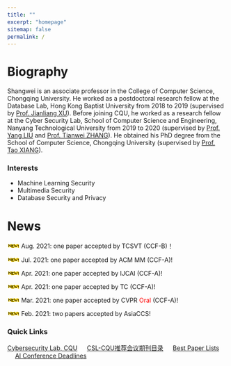 ```yaml
---
title: ""
excerpt: "homepage"
sitemap: false
permalink: /
---
```


# **Biography**

Shangwei is an associate professor in the College of Computer Science, Chongqing University. He worked as a postdoctoral research fellow at the Database Lab, Hong Kong Baptist University from 2018 to 2019 (supervised by [Prof. Jianliang XU](http://www.comp.hkbu.edu.hk/~xujl/)). Before joining CQU, he worked as a research fellow at the Cyber Security  Lab, School of Computer Science and Engineering, Nanyang Technological  University from 2019 to 2020 (supervised by [Prof. Yang LIU](https://personal.ntu.edu.sg/yangliu/) and [Prof. Tianwei ZHANG](https://personal.ntu.edu.sg/tianwei.zhang/)). He obtained his PhD degree from the School of Computer Science, Chongqing University (supervised by [Prof. Tao XIANG](http://www.cs.cqu.edu.cn/info/1331/4246.htm)).

### Interests

- Machine Learning Security
- Multimedia Security
- Database Security and Privacy

<!-- ## Education
- PhD in Computer Science, 2017  <font  color=gray size=3>Chongqing University</font>
- BSc in Mathematics, 2012   <font  color=gray size=3>Henan Normal University</font> -->

# News

![](../images/new.gif) Aug. 2021: one paper accepted by TCSVT (CCF-B)！

![](../images/new.gif) Jul. 2021: one paper accepted by ACM MM (CCF-A)!

![](../images/new.gif) Apr. 2021: one paper accepted by IJCAI (CCF-A)!

![](../images/new.gif) Apr. 2021: one paper accepted by TC (CCF-A)!

![](../images/new.gif) Mar. 2021: one paper accepted by CVPR <font  color=red >Oral</font> (CCF-A)!

![](../images/new.gif) Feb. 2021: two papers accepted by AsiaCCS!


### Quick Links

[Cybersecurity Lab, CQU](https://github.com/csl-cqu) &ensp;&ensp; [CSL-CQU推荐会议期刊目录](https://github.com/csl-cqu/Conference-Journal-Ranks) &ensp;&ensp; [Best Paper Lists](https://jeffhuang.com/best_paper_awards/) &ensp;&ensp; [AI Conference Deadlines](https://aideadlin.es/?sub=ML)